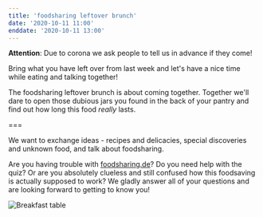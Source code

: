 ```yaml
---
title: 'foodsharing leftover brunch'
date: '2020-10-11 11:00'
enddate: '2020-10-11 13:00'
---
```


**Attention**: Due to corona we ask people to tell us in advance if they come!

Bring what you have left over from last week and let's have a nice time while eating and talking together!

The foodsharing leftover brunch is about coming together.
Together we'll dare to open those dubious jars you found in the back of your pantry and find out how long this food _really_ lasts.

===

We want to exchange ideas - recipes and delicacies, special discoveries and unknown food, and talk about foodsharing.

Are you having trouble with [foodsharing.de](https://foodsharing.de)? Do you need help with the quiz? Or are you absolutely clueless and still confused how this foodsaving is actually supposed to work?
We gladly answer all of your questions and are looking forward to getting to know you!

![Breakfast table](/pics/breakfast.jpg)
